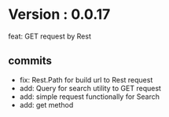 # Version : 0.0.17

feat: GET request by Rest

## commits

* fix: Rest.Path for build url to Rest request
* add: Query for search utility to GET request
* add: simple request functionally for Search
* add: get method
